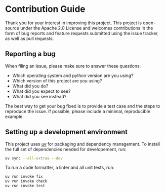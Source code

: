 # Contribution Guide

Thank you for your interest in improving this project. This project is
open-source under the Apache 2.0 License and welcomes contributions in the form
of bug reports and feature requests submitted using the issue tracker, as well
as pull requests.

## Reporting a bug

When filing an issue, please make sure to answer these questions:

- Which operating system and python version are you using?
- Which version of this project are you using?
- What did you do?
- What did you expect to see?
- What did you see instead?

The best way to get your bug fixed is to provide a test case and the steps to
reproduce the issue. If possible, please include a minimal, reproducible
example.

## Setting up a development environment

This project uses [uv] for packaging and dependency management. To install the
full set of dependencies needed for developement, run:

```bash
uv sync --all-extras --dev
```

To run a code formatter, a linter and all unit tests, run:

```bash
uv run invoke fix
uv run invoke check
uv run invoke test
```

[uv]: https://github.com/astral-sh/uv
